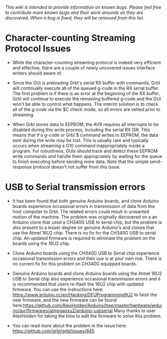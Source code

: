 _This wiki is intended to provide information on known bugs. Please feel free to contribute more known bugs and their work arounds as they are discovered. When a bug is fixed, they will be removed from this list._

# Character-counting Streaming Protocol Issues
 
* While the character-counting streaming protocol is indeed very efficient and effective, there are a couple of newly uncovered issues interface writers should aware of.

 * Since the GUI is preloading Grbl's serial RX buffer with commands, Grbl will continually execute all of the queued g-code in the RX serial buffer. The first problem is if there is an error at the beginning of the RX buffer, Grbl will continue to execute the remaining buffered g-code and the GUI won't be able to control what happens. The interim solution is to check all of the g-code via the $C check mode, so all errors are vetted prior to streaming.

 * When Grbl stores data to EEPROM, the AVR requires all interrupts to be disabled during this write process, including the serial RX ISR. This means that if a g-code or Grbl $ command writes to EEPROM, the data sent during the write may be lost. This is usually rare and typically occurs when streaming a G10 command inappropriately inside a program. For robustness, GUIs should track and detect these EEPROM write commands and handle them appropriately by waiting for the queue to finish executing before sending more data. Note that the simple send-response protocol doesn't not suffer from this issue.

# USB to Serial transmission errors

* It has been found that both genuine Arduino boards, and clone Arduino boards experience occasional errors in transmission of data from the host computer to Grbl. The related errors could result in unwanted motion of the machine. The problem was originally discovered on a an Arduino clone that used a CH340G USB to serial chip, but the problem is also present to a lesser degree on genuine Arduino's and clones that use the Atmel 16U2 chip.  There is no fix for the CH340G USB to serial chip. An updated firmware is required to eliminate the problem on the boards using the 16U2 chip. 

* Clone Arduino boards using the CH340G USB to Serial chip experience occasional transmission errors and their use is at your own risk. There is no current fix for this problem on CH340G equipped boards.

* Genuine Arduino boards and clone Arduino boards using the Atmel 16U2 USB to Serial chip also experience occasional transmission errors and it is recommended that users re-flash the 16U2 chip with updated firmware. You can use the instructions here: https://www.arduino.cc/en/Hacking/DFUProgramming8U2 to falsh the new firmware, and the new firmware can be found here:https://github.com/AlexHolden/Arduino/tree/master/hardware/arduino/avr/firmwares/atmegaxxu2/arduino-usbserial  Many thanks to user AlexHolden for taking the time to edit the firmware to solve this problem.

* You can read more about the problem in the issue here: https://github.com/grbl/grbl/issues/845